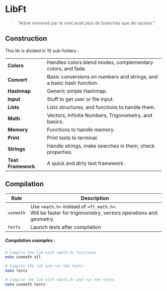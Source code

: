 LibFt
=====
> "Arbre renversé par le vent avait plus de branches que de racines."

## Construction
This lib is divided in 10 sub-folders :

|||
|---|---|
|**Colors**|Handles colors blend modes, complementary colors, and fade.|
|**Convert**|Basic conversions on numbers and strings, and a basic hash function.|
|**Hashmap**|Generic simple Hashmap.|
|**Input**|Stuff to get user or file input.|
|**Lists**|Lists structures, and functions to handle them.|
|**Math**|Vectors, Infinite Numbers, Trigonometry, and basics.|
|**Memory**|Functions to handle memory.|
|**Print**|Print texts to terminal.|
|**Strings**|Handle strings, make searches in them, check properties.|
|**Test Framework**|A quick and dirty test framework.|

## Compilation

|Rule|Description|
|----|-----------|
|`usemath`|Use `<math.h>` instead of `<ft_math.h>`. <br> Will be faster for trigonometry, vectors operations and geometry.|
|`tests`|Launch tests after compilation|

##### Compilation examples :
```sh
# Compile the lib with <math.h> functions
make usemath all
```

```sh
# Compile the lib and run the tests
make tests
```

```sh
# Compile the lib with <math.h> and run the tests
make usemath tests
```
